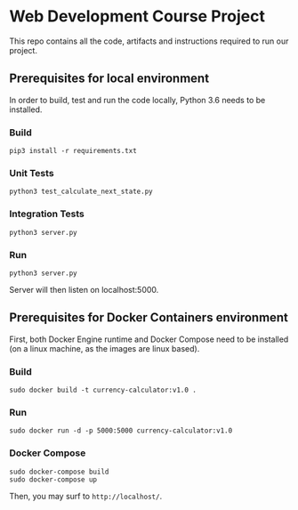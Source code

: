 # Web Development Course Project
This repo contains all the code, artifacts and instructions required to run our project.

## Prerequisites for local environment
In order to build, test and run the code locally, Python 3.6 needs to be installed.

### Build
```
pip3 install -r requirements.txt
```

### Unit Tests
```
python3 test_calculate_next_state.py
```

### Integration Tests
```
python3 server.py
```

### Run
```
python3 server.py
```
Server will then listen on localhost:5000.

## Prerequisites for Docker Containers environment
First, both Docker Engine runtime and Docker Compose need to be installed (on a linux machine, as the images are linux based).

### Build
```
sudo docker build -t currency-calculator:v1.0 .
```

### Run
```
sudo docker run -d -p 5000:5000 currency-calculator:v1.0
```

### Docker Compose
```
sudo docker-compose build
sudo docker-compose up
```
Then, you may surf to `http://localhost/`.

